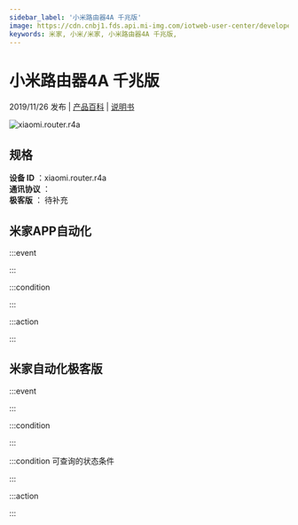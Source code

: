 ```yaml
---
sidebar_label: '小米路由器4A 千兆版'
image: https://cdn.cnbj1.fds.api.mi-img.com/iotweb-user-center/developer_16790475752372W8bUzYx.png?GalaxyAccessKeyId=AKVGLQWBOVIRQ3XLEW&Expires=9223372036854775807&Signature=ilJMv+lGcAVykmrirUywvTtLMAw=
keywords: 米家, 小米/米家, 小米路由器4A 千兆版, 
---
```

# 小米路由器4A 千兆版

2019/11/26 发布 | [产品百科](https://home.mi.com/webapp/content/baike/product/index.html?model=xiaomi.router.r4a/) | [说明书](https://home.mi.com/views/introduction.html?model=xiaomi.router.r4a&region=cn)

![xiaomi.router.r4a](https://cdn.cnbj1.fds.api.mi-img.com/iotweb-user-center/developer_16790475752372W8bUzYx.png?GalaxyAccessKeyId=AKVGLQWBOVIRQ3XLEW&Expires=9223372036854775807&Signature=ilJMv+lGcAVykmrirUywvTtLMAw=)

## 规格  
> 
**设备 ID** ：xiaomi.router.r4a  
**通讯协议** ：  
**极客版**  ： 待补充 


## 米家APP自动化  

:::event  

:::

:::condition  

:::

:::action   

:::

## 米家自动化极客版  

:::event  

:::

:::condition  

:::

:::condition 可查询的状态条件  

:::

:::action  

:::

        
